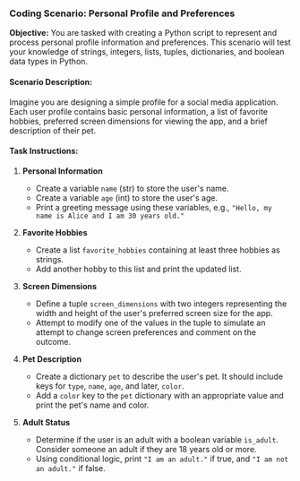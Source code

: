 ### Coding Scenario: Personal Profile and Preferences

**Objective:** You are tasked with creating a Python script to represent and process personal profile information and preferences. This scenario will test your knowledge of strings, integers, lists, tuples, dictionaries, and boolean data types in Python.

#### Scenario Description:

Imagine you are designing a simple profile for a social media application. Each user profile contains basic personal information, a list of favorite hobbies, preferred screen dimensions for viewing the app, and a brief description of their pet.

#### Task Instructions:

1. **Personal Information**
   - Create a variable `name` (str) to store the user's name.
   - Create a variable `age` (int) to store the user's age.
   - Print a greeting message using these variables, e.g., `"Hello, my name is Alice and I am 30 years old."`

2. **Favorite Hobbies**
   - Create a list `favorite_hobbies` containing at least three hobbies as strings.
   - Add another hobby to this list and print the updated list.

3. **Screen Dimensions**
   - Define a tuple `screen_dimensions` with two integers representing the width and height of the user's preferred screen size for the app.
   - Attempt to modify one of the values in the tuple to simulate an attempt to change screen preferences and comment on the outcome.

4. **Pet Description**
   - Create a dictionary `pet` to describe the user's pet. It should include keys for `type`, `name`, `age`, and later, `color`.
   - Add a `color` key to the `pet` dictionary with an appropriate value and print the pet's name and color.

5. **Adult Status**
   - Determine if the user is an adult with a boolean variable `is_adult`. Consider someone an adult if they are 18 years old or more.
   - Using conditional logic, print `"I am an adult."` if true, and `"I am not an adult."` if false.
